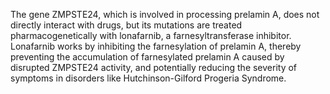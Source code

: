 The gene ZMPSTE24, which is involved in processing prelamin A, does not directly interact with drugs, but its mutations are treated pharmacogenetically with lonafarnib, a farnesyltransferase inhibitor. Lonafarnib works by inhibiting the farnesylation of prelamin A, thereby preventing the accumulation of farnesylated prelamin A caused by disrupted ZMPSTE24 activity, and potentially reducing the severity of symptoms in disorders like Hutchinson-Gilford Progeria Syndrome.